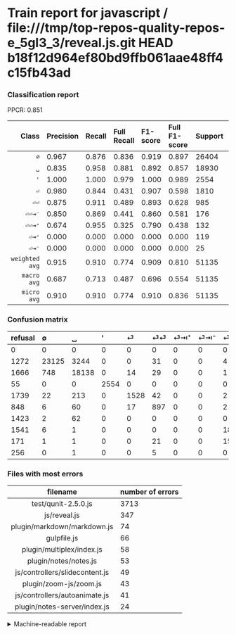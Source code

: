 # Train report for javascript / file:///tmp/top-repos-quality-repos-e_5gl3_3/reveal.js.git HEAD b18f12d964ef80bd9ffb061aae48ff4c15fb43ad

### Classification report

PPCR: 0.851

| Class | Precision | Recall | Full Recall | F1-score | Full F1-score | Support | Full Support | PPCR |
|------:|:----------|:-------|:------------|:---------|:---------|:--------|:-------------|:-----|
| `∅` | 0.967| 0.876| 0.836| 0.919| 0.897| 26404| 27676| 0.954 |
| `␣` | 0.835| 0.958| 0.881| 0.892| 0.857| 18930| 20596| 0.919 |
| `'` | 1.000| 1.000| 0.979| 1.000| 0.989| 2554| 2609| 0.979 |
| `⏎` | 0.980| 0.844| 0.431| 0.907| 0.598| 1810| 3549| 0.510 |
| `⏎⏎` | 0.875| 0.911| 0.489| 0.893| 0.628| 985| 1833| 0.537 |
| `⏎⏎⇥⁻` | 0.850| 0.869| 0.441| 0.860| 0.581| 176| 347| 0.507 |
| `⏎⏎⇥⁺` | 0.674| 0.955| 0.325| 0.790| 0.438| 132| 388| 0.340 |
| `⏎⇥⁺` | 0.000| 0.000| 0.000| 0.000| 0.000| 119| 1542| 0.077 |
| `⏎⇥⁻` | 0.000| 0.000| 0.000| 0.000| 0.000| 25| 1566| 0.016 |
| `weighted avg` | 0.915| 0.910| 0.774| 0.909| 0.810| 51135| 60106| 0.851 |
| `macro avg` | 0.687| 0.713| 0.487| 0.696| 0.554| 51135| 60106| 0.851 |
| `micro avg` | 0.910| 0.910| 0.774| 0.910| 0.836| 51135| 60106| 0.851 |

### Confusion matrix

|refusal|  ∅| ␣| '| ⏎| ⏎⏎| ⏎⇥⁺| ⏎⇥⁻| ⏎⏎⇥⁻| ⏎⏎⇥⁺| 
|:---|:---|:---|:---|:---|:---|:---|:---|:---|:---|
|0 |0 |0 |0 |0 |0 |0 |0 |0 |0 |
|1272 |23125 |3244 |0 |0 |31 |0 |0 |4 |0 |
|1666 |748 |18138 |0 |14 |29 |0 |0 |1 |0 |
|55 |0 |0 |2554 |0 |0 |0 |0 |0 |0 |
|1739 |22 |213 |0 |1528 |42 |0 |0 |2 |3 |
|848 |6 |60 |0 |17 |897 |0 |0 |2 |3 |
|1423 |2 |62 |0 |0 |0 |0 |0 |0 |55 |
|1541 |6 |1 |0 |0 |0 |0 |0 |18 |0 |
|171 |1 |1 |0 |0 |21 |0 |0 |153 |0 |
|256 |0 |1 |0 |0 |5 |0 |0 |0 |126 |

### Files with most errors

| filename | number of errors|
|:----:|:-----|
| test/qunit-2.5.0.js | 3713 |
| js/reveal.js | 347 |
| plugin/markdown/markdown.js | 74 |
| gulpfile.js | 66 |
| plugin/multiplex/index.js | 58 |
| plugin/notes/notes.js | 53 |
| js/controllers/slidecontent.js | 49 |
| plugin/zoom-js/zoom.js | 43 |
| js/controllers/autoanimate.js | 41 |
| plugin/notes-server/index.js | 24 |

<details>
    <summary>Machine-readable report</summary>
```json
{
  "cl_report": {"\u0027": {"f1-score": 1.0, "precision": 1.0, "recall": 1.0, "support": 2554}, "macro avg": {"f1-score": 0.6956418219231407, "precision": 0.6868095136603609, "recall": 0.7125220387345534, "support": 51135}, "micro avg": {"f1-score": 0.9097682604869464, "precision": 0.9097682604869464, "recall": 0.9097682604869464, "support": 51135}, "weighted avg": {"f1-score": 0.909258370327971, "precision": 0.9147116930397236, "recall": 0.9097682604869464, "support": 51135}, "\u2205": {"f1-score": 0.919227252852089, "precision": 0.9671685487243831, "recall": 0.8758142705650659, "support": 26404}, "\u23ce": {"f1-score": 0.9070940932027308, "precision": 0.9801154586273252, "recall": 0.8441988950276244, "support": 1810}, "\u23ce\u21e5\u207a": {"f1-score": 0.0, "precision": 0.0, "recall": 0.0, "support": 119}, "\u23ce\u21e5\u207b": {"f1-score": 0.0, "precision": 0.0, "recall": 0.0, "support": 25}, "\u23ce\u23ce": {"f1-score": 0.8925373134328358, "precision": 0.8751219512195122, "recall": 0.9106598984771573, "support": 985}, "\u23ce\u23ce\u21e5\u207a": {"f1-score": 0.7899686520376177, "precision": 0.6737967914438503, "recall": 0.9545454545454546, "support": 132}, "\u23ce\u23ce\u21e5\u207b": {"f1-score": 0.8595505617977528, "precision": 0.85, "recall": 0.8693181818181818, "support": 176}, "\u2423": {"f1-score": 0.8923985239852399, "precision": 0.8350828729281768, "recall": 0.958161648177496, "support": 18930}},
  "cl_report_full": {"\u0027": {"f1-score": 0.989347278713926, "precision": 1.0, "recall": 0.9789191261019548, "support": 2609}, "macro avg": {"f1-score": 0.5542297424959254, "precision": 0.6868095136603609, "recall": 0.48674522634459017, "support": 60106}, "micro avg": {"f1-score": 0.8364002481099595, "precision": 0.9097682604869464, "recall": 0.7739826306857884, "support": 60106}, "weighted avg": {"f1-score": 0.8101696904827498, "precision": 0.868709198077708, "recall": 0.7739826306857884, "support": 60106}, "\u2205": {"f1-score": 0.8965610824642344, "precision": 0.9671685487243831, "recall": 0.8355614973262032, "support": 27676}, "\u23ce": {"f1-score": 0.5982772122161316, "precision": 0.9801154586273252, "recall": 0.43054381515919976, "support": 3549}, "\u23ce\u21e5\u207a": {"f1-score": 0.0, "precision": 0.0, "recall": 0.0, "support": 1542}, "\u23ce\u21e5\u207b": {"f1-score": 0.0, "precision": 0.0, "recall": 0.0, "support": 1566}, "\u23ce\u23ce": {"f1-score": 0.6277116864940517, "precision": 0.8751219512195122, "recall": 0.48936170212765956, "support": 1833}, "\u23ce\u23ce\u21e5\u207a": {"f1-score": 0.4382608695652174, "precision": 0.6737967914438503, "recall": 0.3247422680412371, "support": 388}, "\u23ce\u23ce\u21e5\u207b": {"f1-score": 0.5806451612903226, "precision": 0.85, "recall": 0.4409221902017291, "support": 347}, "\u2423": {"f1-score": 0.8572643917194442, "precision": 0.8350828729281768, "recall": 0.8806564381433288, "support": 20596}},
  "ppcr": 0.8507470136092903
}
```
</details>
